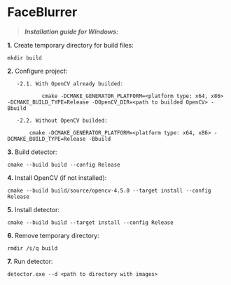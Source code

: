 # FaceBlurrer

>***Installation guide for Windows:***

**1.** Create temporary directory for build files:

	mkdir build

**2.** Configure project:

       -2.1. With OpenCV already builded:

               cmake -DCMAKE_GENERATOR_PLATFORM=<platform type: x64, x86> -DCMAKE_BUILD_TYPE=Release -DOpenCV_DIR=<path to builded OpenCV> -Bbuild

       -2.2. Without OpenCV builded:
		
	       cmake -DCMAKE_GENERATOR_PLATFORM=<platform type: x64, x86> -DCMAKE_BUILD_TYPE=Release -Bbuild

**3.** Build detector:
	
	cmake --build build --config Release

**4.** Install OpenCV (if not installed):
	
	cmake --build build/source/opencv-4.5.0 --target install --config Release

**5.** Install detector:

	cmake --build build --target install --config Release

**6.** Remove temporary directory:

	rmdir /s/q build

**7.** Run detector:

	detector.exe --d <path to directory with images>